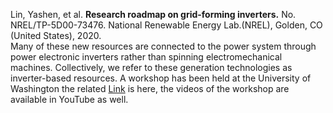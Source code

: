 Lin, Yashen, et al. **Research roadmap on grid-forming inverters.** No. NREL/TP-5D00-73476. National Renewable Energy Lab.(NREL), Golden, CO (United States), 2020.
 <br>Many of these new resources are connected to the power system through power electronic inverters rather than spinning electromechanical machines. Collectively, we refer to these generation technologies as inverter-based resources.
 A workshop has been held at the University of Washington the related [Link](https://lowinertiagrids.ece.uw.edu/) is here, the videos of the workshop are available in YouTube as well.
